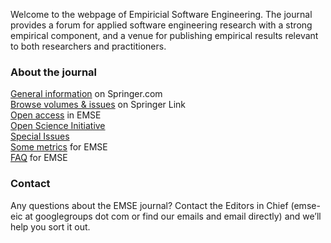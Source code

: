 Welcome to the webpage of Empiricial Software Engineering. The journal provides a forum for applied software engineering research with a strong empirical component, and a venue for publishing empirical results relevant to both researchers and practitioners.

### About the journal

[General information](https://www.springer.com/computer/swe/journal/10664) on Springer.com <br/>
[Browse volumes & issues](https://link.springer.com/journal/10664) on Springer Link
<br/>
[Open access](open_access) in EMSE
<br/>
[Open Science Initiative](open_science)
<br/>
[Special Issues](special_issues)
<br/>
[Some metrics](metrics) for EMSE
<br/>
[FAQ](faq) for EMSE

### Contact

Any questions about the EMSE journal? Contact the Editors in Chief (emse-eic at googlegroups dot com or find our emails and email directly) and we’ll help you sort it out.
